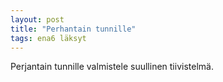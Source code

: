 ```yaml
---
layout: post
title: "Perhantain tunnille"
tags: ena6 läksyt
---
```


Perjantain tunnille valmistele suullinen tiivistelmä.